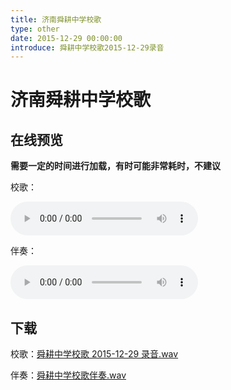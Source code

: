 ```yaml
---
title: 济南舜耕中学校歌
type: other
date: 2015-12-29 00:00:00
introduce: 舜耕中学校歌2015-12-29录音
---
```


# 济南舜耕中学校歌

## 在线预览

**需要一定的时间进行加载，有时可能非常耗时，不建议**

校歌：

<audio src="舜耕中学校歌2015-12-29录音.wav" preload="auto" controls></audio>

伴奏：

<audio src="舜耕中学校歌伴奏.wav" preload="auto" controls></audio>

## 下载

校歌：[舜耕中学校歌 2015-12-29 录音.wav](舜耕中学校歌2015-12-29录音.wav)

伴奏：[舜耕中学校歌伴奏.wav](舜耕中学校歌伴奏.wav)
